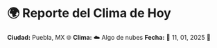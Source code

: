 # 🌍 Reporte del Clima de Hoy

**Ciudad:** Puebla, MX 🌐
**Clima:** ☁️ Algo de nubes
**Fecha:** 📅 11, 01, 2025 🚀
